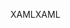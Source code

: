 <span data-ttu-id="b6b18-101">XAML</span><span class="sxs-lookup"><span data-stu-id="b6b18-101">XAML</span></span>